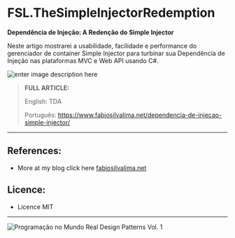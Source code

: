 # FSL.TheSimpleInjectorRedemption

**Dependência de Injeção: A Redenção do Simple Injector**

Neste artigo mostrarei a usabilidade, facilidade e performance do gerenciador de container Simple Injector para turbinar sua Dependência de Injeção nas plataformas MVC e Web API usando C#.

![enter image description here](https://www.fabiosilvalima.net/wp-content/uploads/2017/07/fabiosilvalima-dependencia-de-injecao-simple-injector-social-3.png)


> **FULL ARTICLE:**
>
> English: TDA
>
> Português: https://www.fabiosilvalima.net/dependencia-de-injecao-simple-injector/

---


References:
---

- More at my blog click here [fabiosilvalima.net][1]

Licence:
---

- Licence MIT


---

![Programação no Mundo Real Design Patterns Vol. 1](https://www.fabiosilvalima.net/wp-content/uploads/2017/02/fabiosilvalima-ebook-design-patterns-INSTAGRAM-2.png)

  [1]: http://fabiosilvalima.net
